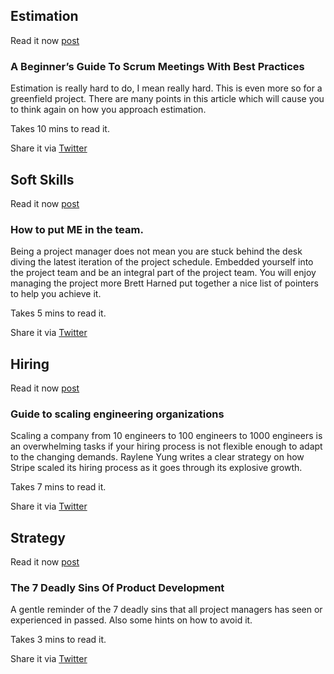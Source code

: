 ## Estimation

Read it now [post](https://blog.zepel.io/beginners-guide-to-scrum-meetings/)

### A Beginner’s Guide To Scrum Meetings With Best Practices

Estimation is really hard to do, I mean really hard. This is even more so for a greenfield project. There are many points in this article which will cause you to think again on how you approach estimation.

Takes 10 mins to read it.

Share it via [Twitter](https://twitter.com/intent/tweet?text=A%20Beginner%E2%80%99s%20Guide%20To%20Scrum%20Meetings%20With%20Best%20Practices%20https%3A%2F%2Fblog.zepel.io%2Fbeginners-guide-to-scrum-meetings%2F%20shared%20via%20%40PrjMgr_weekly)


## Soft Skills

Read it now [post](https://www.teamgantt.com/guide-to-project-management/put-me-in-team)

### How to put ME in the team.

Being a project manager does not mean you are stuck behind the desk diving the latest iteration of the project schedule. Embedded yourself into the project team and be an integral part of the project team. You will enjoy managing the project more Brett Harned put together a nice list of pointers to help you achieve it.

Takes 5 mins to read it.

Share it via [Twitter](https://twitter.com/intent/tweet?text=How%20to%20put%20ME%20in%20the%20team.%20https%3A%2F%2Fwww.teamgantt.com%2Fguide-to-project-management%2Fput-me-in-team%20shared%20via%20%40PrjMgr_weekly)

## Hiring

Read it now [post](https://stripe.com/atlas/guides/scaling-eng)

### Guide to scaling engineering organizations

Scaling a company from 10 engineers to 100 engineers to 1000 engineers is an overwhelming tasks if your hiring process is not flexible enough to adapt to the changing demands. Raylene Yung writes a clear strategy on how Stripe scaled its hiring process as it goes through its explosive growth.
 


Takes 7 mins to read it.

Share it via [Twitter](https://twitter.com/intent/tweet?text=Guide%20to%20scaling%20engineering%20organizations%20https%3A%2F%2Fstripe.com%2Fatlas%2Fguides%2Fscaling-eng%20shared%20via%20%40PrjMgr_weekly)

## Strategy

Read it now [post](https://www.linkedin.com/pulse/7-deadly-sins-product-development-travis-m-jacobs)

### The 7 Deadly Sins Of Product Development

A gentle reminder of the 7 deadly sins that all project managers has seen or experienced in passed. Also some hints on how to avoid it.


Takes 3 mins to read it.

Share it via [Twitter](https://twitter.com/intent/tweet?text=The%207%20Deadly%20Sins%20Of%20Product%20Development%20https%3A%2F%2Fwww.linkedin.com%2Fpulse%2F7-deadly-sins-product-development-travis-m-jacobs%20shared%20via%20%40PrjMgr_weekly)
